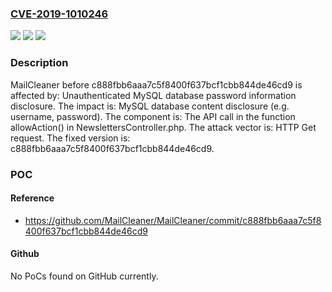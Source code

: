 ### [CVE-2019-1010246](https://cve.mitre.org/cgi-bin/cvename.cgi?name=CVE-2019-1010246)
![](https://img.shields.io/static/v1?label=Product&message=MailCleaner&color=blue)
![](https://img.shields.io/static/v1?label=Version&message=n%2Fa&color=blue)
![](https://img.shields.io/static/v1?label=Vulnerability&message=Unauthenticated%20MySQL%20database%20password%20information%20disclosure&color=brighgreen)

### Description

MailCleaner before c888fbb6aaa7c5f8400f637bcf1cbb844de46cd9 is affected by: Unauthenticated MySQL database password information disclosure. The impact is: MySQL database content disclosure (e.g. username, password). The component is: The API call in the function allowAction() in NewslettersController.php. The attack vector is: HTTP Get request. The fixed version is: c888fbb6aaa7c5f8400f637bcf1cbb844de46cd9.

### POC

#### Reference
- https://github.com/MailCleaner/MailCleaner/commit/c888fbb6aaa7c5f8400f637bcf1cbb844de46cd9

#### Github
No PoCs found on GitHub currently.

